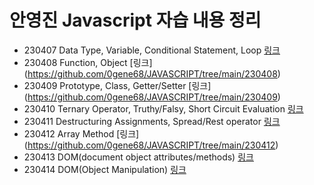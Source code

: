 # 안영진 Javascript 자습 내용 정리

- 230407 Data Type, Variable, Conditional Statement, Loop [링크](https://github.com/0gene68/JAVASCRIPT/tree/main/230407)
- 230408 Function, Object [링크] (https://github.com/0gene68/JAVASCRIPT/tree/main/230408)
- 230409 Prototype, Class, Getter/Setter [링크] (https://github.com/0gene68/JAVASCRIPT/tree/main/230409)
- 230410 Ternary Operator, Truthy/Falsy, Short Circuit Evaluation [링크](https://github.com/0gene68/JAVASCRIPT/tree/main/230410)
- 230411 Destructuring Assignments, Spread/Rest operator [링크](https://github.com/0gene68/JAVASCRIPT/tree/main/230411)
- 230412 Array Method [링크] (https://github.com/0gene68/JAVASCRIPT/tree/main/230412)
- 230413 DOM(document object attributes/methods) [링크](https://github.com/0gene68/JAVASCRIPT/tree/main/230413)
- 230414 DOM(Object Manipulation) [링크](https://github.com/0gene68/JAVASCRIPT/tree/main/230414)